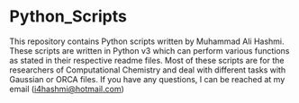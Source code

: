 # Python_Scripts
This repository contains Python scripts written by Muhammad Ali Hashmi.
These scripts are written in Python v3 which can perform various functions as stated in their respective readme files.
Most of these scripts are for the researchers of Computational Chemistry and deal with different tasks with Gaussian or ORCA files.
If you have any questions, I can be reached at my email (i4hashmi@hotmail.com)
